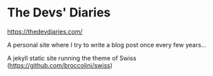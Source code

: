 
# The Devs' Diaries

https://thedevdiaries.com/

A personal site where I try to write a blog post once every few years...


A jekyll static site running the theme of Swiss (https://github.com/broccolini/swiss)